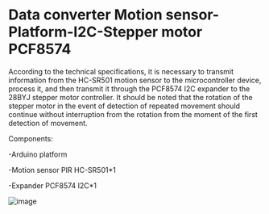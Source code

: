 Data converter Motion sensor-Platform-I2C-Stepper motor PCF8574
=

According to the technical specifications, it is necessary to transmit information from the HC-SR501 motion sensor to the microcontroller device, process it, and then transmit it through the PCF8574 I2C expander to the 28BYJ stepper motor controller. It should be noted that the rotation of the stepper motor in the event of detection of repeated movement should continue without interruption from the rotation from the moment of the first detection of movement.

Components:

-Arduino platform
  
-Motion sensor PIR HC-SR501*1

-Expander PCF8574 I2C*1


![image](https://github.com/user-attachments/assets/52b64a29-af6c-4d53-b7a1-08bda1f31e54)
